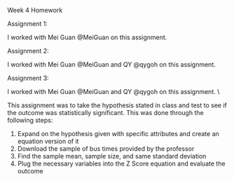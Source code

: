 Week 4 Homework 

Assignment 1:

I worked with Mei Guan @MeiGuan on this assignment. 






Assignment 2:

I worked with Mei Guan @MeiGuan and QY @qygoh on this assignment. 






Assignment 3:

I worked with Mei Guan @MeiGuan and QY @qygoh on this assignment. \

This assignment was to take the hypothesis stated in class and test to see if the outcome was statistically significant. This was done through the following steps:

1. Expand on the hypothesis given with specific attributes and create an equation version of it
2. Download the sample of bus times provided by the professor
3. Find the sample mean, sample size, and same standard deviation
4. Plug the necessary variables into the Z Score equation and evaluate the outcome